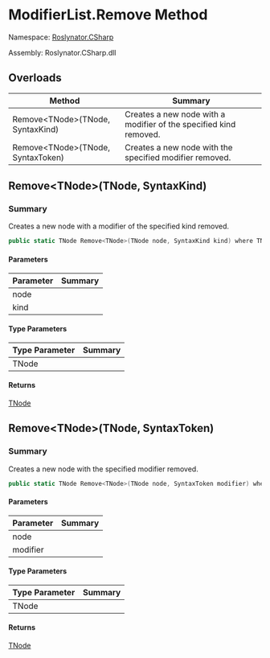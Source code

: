 # ModifierList\.Remove Method

Namespace: [Roslynator.CSharp](../../README.md)

Assembly: Roslynator\.CSharp\.dll

## Overloads

| Method | Summary |
| ------ | ------- |
| Remove\<TNode>\(TNode, SyntaxKind\) | Creates a new node with a modifier of the specified kind removed\. |
| Remove\<TNode>\(TNode, SyntaxToken\) | Creates a new node with the specified modifier removed\. |

## Remove\<TNode>\(TNode, SyntaxKind\)

### Summary

Creates a new node with a modifier of the specified kind removed\.

```csharp
public static TNode Remove<TNode>(TNode node, SyntaxKind kind) where TNode : SyntaxNode
```

#### Parameters

| Parameter | Summary |
| --------- | ------- |
| node | |
| kind | |

#### Type Parameters

| Type Parameter | Summary |
| -------------- | ------- |
| TNode | |

#### Returns

[TNode](../TNode/README.md)




## Remove\<TNode>\(TNode, SyntaxToken\)

### Summary

Creates a new node with the specified modifier removed\.

```csharp
public static TNode Remove<TNode>(TNode node, SyntaxToken modifier) where TNode : SyntaxNode
```

#### Parameters

| Parameter | Summary |
| --------- | ------- |
| node | |
| modifier | |

#### Type Parameters

| Type Parameter | Summary |
| -------------- | ------- |
| TNode | |

#### Returns

[TNode](../TNode/README.md)




